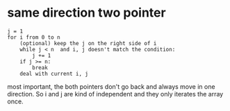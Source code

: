 # same direction two pointer
```
j = 1
for i from 0 to n
    (optional) keep the j on the right side of i
    while j < n  and i, j doesn't match the condition:
        j += 1
    if j >= n:
        break
    deal with current i, j
```
most important, the both pointers don't go back and always move in one direction. So i and j are kind of independent and they only iterates the array once.